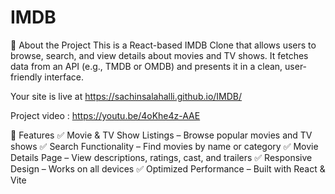 # IMDB
🚀 About the Project
This is a React-based IMDB Clone that allows users to browse, search, and view details about movies and TV shows. It fetches data from an API (e.g., TMDB or OMDB) and presents it in a clean, user-friendly interface.

Your site is live at https://sachinsalahalli.github.io/IMDB/

Project  video : https://youtu.be/4oKhe4z-AAE

🎥 Features
✅ Movie & TV Show Listings – Browse popular movies and TV shows
✅ Search Functionality – Find movies by name or category
✅ Movie Details Page – View descriptions, ratings, cast, and trailers
✅ Responsive Design – Works on all devices
✅ Optimized Performance – Built with React & Vite



